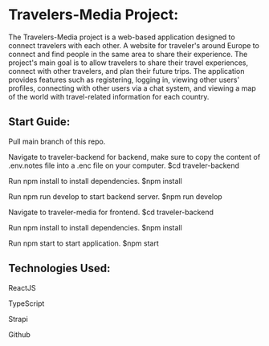 # Travelers-Media Project:

The Travelers-Media project is a web-based application designed to connect travelers with each other. A website for traveler's around Europe to connect and find people in the same area to share their experience. The project's main goal is to allow travelers to share their travel experiences, connect with other travelers, and plan their future trips. The application provides features such as registering, logging in, viewing other users' profiles, connecting with other users via a chat system, and viewing a map of the world with travel-related information for each country.

## Start Guide:

Pull main branch of this repo.

Navigate to traveler-backend for backend, make sure to copy the content of .env.notes file into a .enc file on your computer.
$cd traveler-backend

Run npm install to install dependencies.
$npm install

Run npm run develop to start backend server.
$npm run develop

Navigate to traveler-media for frontend.
$cd traveler-backend

Run npm install to install dependencies.
$npm install

Run npm start to start application.
$npm start

## Technologies Used:

ReactJS

TypeScript

Strapi

Github
